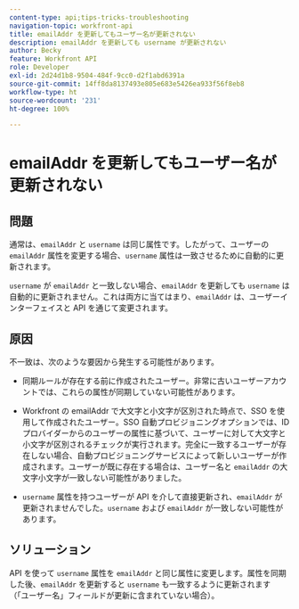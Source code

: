 ```yaml
---
content-type: api;tips-tricks-troubleshooting
navigation-topic: workfront-api
title: emailAddr を更新してもユーザー名が更新されない
description: emailAddr を更新しても username が更新されない
author: Becky
feature: Workfront API
role: Developer
exl-id: 2d24d1b8-9504-484f-9cc0-d2f1abd6391a
source-git-commit: 14ff8da8137493e805e683e5426ea933f56f8eb8
workflow-type: ht
source-wordcount: '231'
ht-degree: 100%

---
```



# emailAddr を更新してもユーザー名が更新されない

## 問題

通常は、`emailAddr` と `username` は同じ属性です。したがって、ユーザーの `emailAddr` 属性を変更する場合、`username` 属性は一致させるために自動的に更新されます。

`username` が `emailAddr` と一致しない場合、`emailAddr` を更新しても `username` は自動的に更新されません。これは両方に当てはまり、`emailAddr` は、ユーザーインターフェイスと API を通じて変更されます。

## 原因

不一致は、次のような要因から発生する可能性があります。

* 同期ルールが存在する前に作成されたユーザー。非常に古いユーザーアカウントでは、これらの属性が同期していない可能性があります。

* Workfront の emailAddr で大文字と小文字が区別された時点で、SSO を使用して作成されたユーザー。SSO 自動プロビジョニングオプションでは、ID プロバイダーからのユーザーの属性に基づいて、ユーザーに対して大文字と小文字が区別されるチェックが実行されます。完全に一致するユーザーが存在しない場合、自動プロビジョニングサービスによって新しいユーザーが作成されます。ユーザーが既に存在する場合は、ユーザー名と `emailAddr` の大文字小文字が一致しない可能性がありました。

* `username` 属性を持つユーザーが API を介して直接更新され、`emailAddr` が更新されませんでした。`username` および `emailAddr` が一致しない可能性があります。

## ソリューション

API を使って `username` 属性を `emailAddr` と同じ属性に変更します。属性を同期した後、`emailAddr` を更新すると `username` も一致するように更新されます（「ユーザー名」フィールドが更新に含まれていない場合）。
